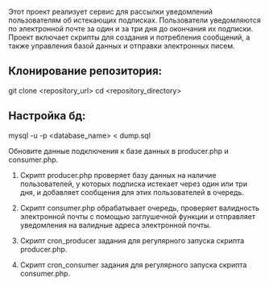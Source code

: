 Этот проект реализует сервис для рассылки уведомлений пользователям об истекающих подписках.
Пользователи уведомляются по электронной почте за один и за три дня до окончания их подписки.
Проект включает скрипты для создания и потребления сообщений, а также управления базой данных
и отправки электронных писем.

## Клонирование репозитория:
git clone <repository_url>
cd <repository_directory>

## Настройка бд:
mysql -u <username> -p <database_name> < dump.sql

Обновите данные подключения к базе данных в producer.php и consumer.php.



1. Скрипт producer.php проверяет базу данных на наличие пользователей,
у которых подписка истекает через один или три дня, и добавляет сообщения для этих пользователей в очередь.

2. Скрипт consumer.php обрабатывает очередь, проверяет валидность электронной почты с помощью заглушечной функции и отправляет уведомления на валидные адреса электронной почты.


3. Скрипт cron_producer задания для регулярного запуска скрипта producer.php.


4. Скрипт cron_consumer задания для регулярного запуска скрипта consumer.php.




